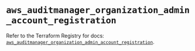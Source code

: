 # `aws_auditmanager_organization_admin_account_registration`

Refer to the Terraform Registry for docs: [`aws_auditmanager_organization_admin_account_registration`](https://registry.terraform.io/providers/hashicorp/aws/4.67.0/docs/resources/auditmanager_organization_admin_account_registration).
